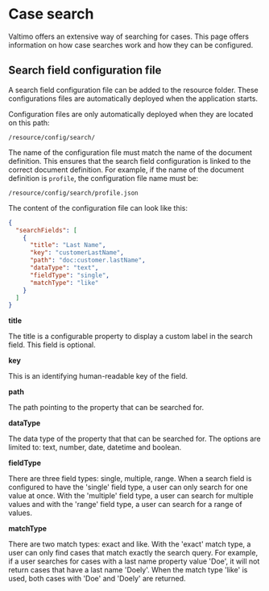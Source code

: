 # Case search

Valtimo offers an extensive way of searching for cases. This page offers information on how case searches work and how
they can be configured.

## Search field configuration file

A search field configuration file can be added to the resource folder. These configurations files are automatically
deployed when the application starts.

Configuration files are only automatically deployed when they are located on this path:

`/resource/config/search/`

The name of the configuration file must match the name of the document definition. This ensures that the search field
configuration is linked to the correct document definition. For example, if the name of the document definition
is `profile`, the configuration file name must be:

`/resource/config/search/profile.json`

The content of the configuration file can look like this:

```json
{
  "searchFields": [
    {
      "title": "Last Name",
      "key": "customerLastName",
      "path": "doc:customer.lastName",
      "dataType": "text",
      "fieldType": "single",
      "matchType": "like"
    }
  ]
}
```
**title**

The title is a configurable property to display a custom label in the search field. This field is optional.

**key**

This is an identifying human-readable key of the field.

**path**

The path pointing to the property that can be searched for.

**dataType**

The data type of the property that that can be searched for. The options are limited to: text, number, date, datetime
and boolean.

**fieldType**

There are three field types: single, multiple, range. When a search field is configured to have the 'single' field type,
a user can only search for one value at once. With the 'multiple' field type, a user can search for multiple
values and with the 'range' field type, a user can search for a range of values.

**matchType**

There are two match types: exact and like. With the 'exact' match type, a user can only find cases that match exactly
the search query. For example, if a user searches for cases with a last name property value 'Doe', it will not return
cases that have a last name 'Doely'. When the match type 'like' is used, both cases with 'Doe' and 'Doely' are returned.
